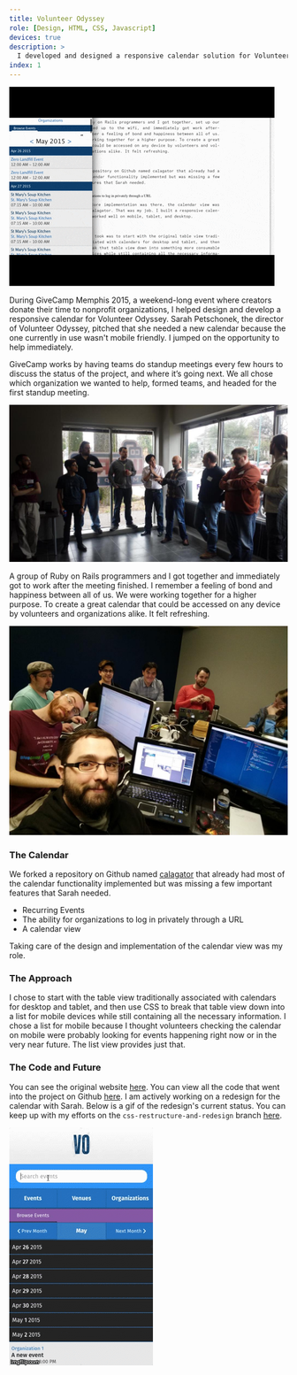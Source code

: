 ```yaml
---
title: Volunteer Odyssey
role: [Design, HTML, CSS, Javascript]
devices: true
description: >
  I developed and designed a responsive calendar solution for Volunteer Odyssey during GiveCamp Memphis 2015, a weekend-long volunteer coding event for charities.
index: 1
---
```


![gif of the calendar][calendar-gif]

During GiveCamp Memphis 2015, a weekend-long event where creators donate their time to nonprofit organizations, I helped design and develop a responsive calendar for Volunteer Odyssey. Sarah Petschonek, the director of Volunteer Odyssey, pitched that she needed a new calendar because the one currently in use wasn't mobile friendly. I jumped on the opportunity to help immediately.

GiveCamp works by having teams do standup meetings every few hours to discuss the status of the project, and where it’s going next. We all chose which organization we wanted to help, formed teams, and headed for the first standup meeting.

![A photo of the first standup meeting at GiveCamp Memphis 2015][givecamp-meeting]

A group of Ruby on Rails programmers and I got together and immediately got to work after the meeting finished. I remember a feeling of bond and happiness between all of us. We were working together for a higher purpose. To create a great calendar that could be accessed on any device by volunteers and organizations alike. It felt refreshing.

![A photo of the team and I at GiveCamp Memphis 2015][givecamp-team]

### The Calendar

We forked a repository on Github named [calagator](https://github.com/calagator/calagator) that already had most of the calendar functionality implemented but was missing a few important features that Sarah needed.

- Recurring Events
- The ability for organizations to log in privately through a URL
- A calendar view

Taking care of the design and implementation of the calendar view was my role.

### The Approach

I chose to start with the table view traditionally associated with calendars for desktop and tablet, and then use CSS to break that table view down into a list for mobile devices while still containing all the necessary information. I chose a list for mobile because I thought volunteers checking the calendar on mobile were probably looking for events happening right now or in the very near future. The list view provides just that.

### The Code and Future

You can see the original website [here][original-website]. You can view all the code that went into the project on Github [here](https://github.com/VolunteerOdyssey/calagator). I am actively working on a redesign for the calendar with Sarah. Below is a gif of the redesign's current status. You can keep up with my efforts on the `css-restructure-and-redesign` branch [here](https://github.com/VolunteerOdyssey/calagator/tree/css-restructure-and-redesign).

![A gif of the redesign of Volunteer Odyssey's calendar][calendar-redesign]

[givecamp-meeting]: /img/work/volunteer-odyssey/givecamp-meeting.jpg
[givecamp-team]: /img/work/volunteer-odyssey/givecamp-team.jpg
[calendar-gif]: /img/work/volunteer-odyssey/calendar.gif
[calendar-redesign]: /img/work/volunteer-odyssey/redesign.gif
[original-website]: http://calendar.volunteerodyssey.com/